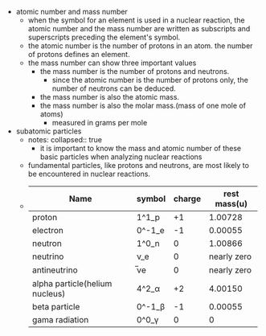 - atomic number and mass number
	- when the symbol for an element is used in a nuclear reaction, the atomic number and the mass number are written as subscripts and superscripts preceding the element's symbol.
	- the atomic number is the number of protons in an atom. the number of protons defines an element.
	- the mass number can show three important values
		- the mass number is the number of protons and neutrons.
			- since the atomic number is the number of protons only, the number of neutrons can be deduced.
		- the mass number is also the atomic mass.
		- the mass number is also the molar mass.(mass of one mole of atoms)
			- measured in grams per mole
- subatomic particles
	- notes:
	  collapsed:: true
		- it is important to know the mass and atomic number of these basic particles when analyzing nuclear reactions
	- fundamental particles, like protons and neutrons, are most likely to be encountered in nuclear reactions.
	- |Name                             |symbol|charge|rest mass(u)|
	  |--|--|--|--|
	  |proton|1^1_p|+1|1.00728|
	  |electron|0^-1_e|-1|0.00055|
	  |neutron|1^0_n|0|1.00866|
	  |neutrino|ν_e|0|nearly zero|
	  |antineutrino|̅νe|0|nearly zero|
	  |alpha particle(helium nucleus)|4^2_α|+2|4.00150|
	  |beta particle|0^-1_β|-1|0.00055|
	  |gama radiation|0^0_γ|0|0